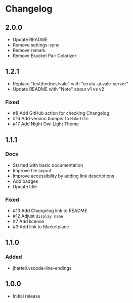 # Changelog

## 2.0.0

- Update README
- Remove settings-sync
- Remove remark
- Remove Bracket Pair Colorizer

## 1.2.1

- Replace "testthedocs/vale" with "errata-ai.vale-server"
- Update README with "Note" about v1 vs v2

### Fixed

- #8 Add GitHub action for checking Changelog
- #16 Add version *bumper* to `Makefile`
- #17 Add Night Owl Light Theme

## 1.1.1

### Docs

- Started with basic documentation
- Improve file layout
- Improve accessibility by adding link descriptions
- Add badges
- Update title

### Fixed

- #13 Add Changelog link to README
- #12 Adjust `display name`
- #7 Add license
- #3 Add link to Marketplace

## 1.1.0

### Added

- jhartell.vscode-line-endings

## 1.0.0

- Initial release
